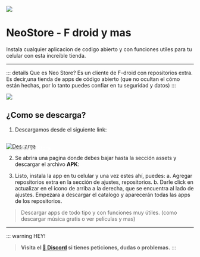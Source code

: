 ![](https://i.postimg.cc/JzBKL45W/Neo-Store.png)
# NeoStore - F droid y mas
Instala cualquier aplicacion de codigo abierto y con funciones utiles para tu celular con esta increible tienda.

---

::: details Que es Neo Store?
Es un cliente de F-droid con repositorios extra. Es decir,una tienda de apps de código abierto (que no ocultan el cómo están hechas, por lo tanto puedes confiar en tu seguridad y datos)
:::

![](https://i.postimg.cc/mZdCMsQ8/2023-05-19-16-19-02.png)

## ¿Como se descarga?

1. Descargamos desde el siguiente link:

<a href="https://github.com/NeoApplications/Neo-Store/releases" target="_blank">
 <div style="position: relative; padding-top: 1em">
   <p style="position: absolute; top: 5px; left: 20px; font-size: 14px; color: white; text-indent: 20px">🤍 Neo Store</p>
   <img src="https://i.postimg.cc/RZPvRHhg/Mini-Descarga.png" alt="Descarga" />
 </div>
</a>

2. Se abrira una pagina donde debes bajar hasta la sección assets y descargar el archivo **APK**:

3. Listo, instala la app en tu celular y una vez estes ahí, puedes:
  a. Agregar repositorios extra en la sección de ajustes, repositorios.
  b. Darle click en actualizar en el icono de arriba a la derecha, que se encuentra al lado de
ajustes. Empezara a descargar el catalogo y aparecerán todas las apps de los
repositorios.

> Descargar apps de todo tipo y con funciones muy útiles. (como descargar música gratis o ver
películas y mas)

---

::: warning HEY!
> **Visita el [🚀 Discord](https://discord.gg/cua9Qvfvz5) si tienes peticiones, dudas o problemas.**
:::
